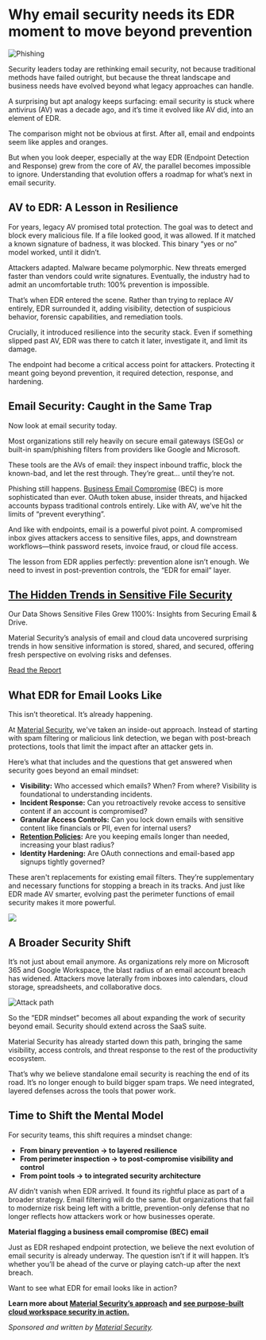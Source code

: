 # Why email security needs its EDR moment to move beyond prevention

![Phishing](https://www.bleepstatic.com/content/hl-images/2024/03/25/phishing.jpg)

Security leaders today are rethinking email security, not because traditional methods have failed outright, but because the threat landscape and business needs have evolved beyond what legacy approaches can handle.

A surprising but apt analogy keeps surfacing: email security is stuck where antivirus (AV) was a decade ago, and it’s time it evolved like AV did, into an element of EDR.

The comparison might not be obvious at first. After all, email and endpoints seem like apples and oranges.

But when you look deeper, especially at the way EDR (Endpoint Detection and Response) grew from the core of AV, the parallel becomes impossible to ignore. Understanding that evolution offers a roadmap for what’s next in email security.

## AV to EDR: A Lesson in Resilience

For years, legacy AV promised total protection. The goal was to detect and block every malicious file. If a file looked good, it was allowed. If it matched a known signature of badness, it was blocked. This binary “yes or no” model worked, until it didn’t.

Attackers adapted. Malware became polymorphic. New threats emerged faster than vendors could write signatures. Eventually, the industry had to admit an uncomfortable truth: 100% prevention is impossible.

That’s when EDR entered the scene. Rather than trying to replace AV entirely, EDR surrounded it, adding visibility, detection of suspicious behavior, forensic capabilities, and remediation tools.

Crucially, it introduced resilience into the security stack. Even if something slipped past AV, EDR was there to catch it later, investigate it, and limit its damage.

The endpoint had become a critical access point for attackers. Protecting it meant going beyond prevention, it required detection, response, and hardening.

## Email Security: Caught in the Same Trap

Now look at email security today.

Most organizations still rely heavily on secure email gateways (SEGs) or built-in spam/phishing filters from providers like Google and Microsoft.

These tools are the AVs of email: they inspect inbound traffic, block the known-bad, and let the rest through. They’re great… until they’re not.

Phishing still happens. [Business Email Compromise](https://material.security/use-cases/stop-business-email-compromise-bec-and-vendor-email-compromise-vec?utm%5Fsource=third-party&utm%5Fmedium=website&utm%5Fcampaign=20250818-bleepingcomputer) (BEC) is more sophisticated than ever. OAuth token abuse, insider threats, and hijacked accounts bypass traditional controls entirely. Like with AV, we’ve hit the limits of “prevent everything”.

And like with endpoints, email is a powerful pivot point. A compromised inbox gives attackers access to sensitive files, apps, and downstream workflows—think password resets, invoice fraud, or cloud file access.

The lesson from EDR applies perfectly: prevention alone isn’t enough. We need to invest in post-prevention controls, the “EDR for email” layer.

## [The Hidden Trends in Sensitive File Security](https://material.security/resources/exploring-sensitive-data-trends-what-weve-learned-from-protecting-email-and-files?utm%5Fsource=third-party&utm%5Fmedium=website&utm%5Fcampaign=20250818-bleepingcomputer)

Our Data Shows Sensitive Files Grew 1100%: Insights from Securing Email & Drive.

Material Security’s analysis of email and cloud data uncovered surprising trends in how sensitive information is stored, shared, and secured, offering fresh perspective on evolving risks and defenses.

[Read the Report](https://material.security/resources/exploring-sensitive-data-trends-what-weve-learned-from-protecting-email-and-files?utm%5Fsource=third-party&utm%5Fmedium=website&utm%5Fcampaign=20250818-bleepingcomputer)

## What EDR for Email Looks Like

This isn’t theoretical. It’s already happening.

At [Material Security](https://material.security/?utm%5Fsource=third-party&utm%5Fmedium=website&utm%5Fcampaign=20250818-bleepingcomputer), we've taken an inside-out approach. Instead of starting with spam filtering or malicious link detection, we began with post-breach protections, tools that limit the impact after an attacker gets in.

Here’s what that includes and the questions that get answered when security goes beyond an email mindset:

* **Visibility:** Who accessed which emails? When? From where? Visibility is foundational to understanding incidents.
* **Incident Response:** Can you retroactively revoke access to sensitive content if an account is compromised?
* **Granular Access Controls:** Can you lock down emails with sensitive content like financials or PII, even for internal users?
* **[Retention Policies](https://material.security/workspace-resources/mastering-email-retention-policy-to-protect-sensitive-data?utm%5Fsource=third-party&utm%5Fmedium=website&utm%5Fcampaign=20250818-bleepingcomputer):** Are you keeping emails longer than needed, increasing your blast radius?
* **Identity Hardening:** Are OAuth connections and email-based app signups tightly governed?

These aren't replacements for existing email filters. They’re supplementary and necessary functions for stopping a breach in its tracks. And just like EDR made AV smarter, evolving past the perimeter functions of email security makes it more powerful.

![](https://www.bleepstatic.com/images/news/security/m/material/email-edr-moment/detection.gif)

## A Broader Security Shift

It’s not just about email anymore. As organizations rely more on Microsoft 365 and Google Workspace, the blast radius of an email account breach has widened. Attackers move laterally from inboxes into calendars, cloud storage, spreadsheets, and collaborative docs.

![Attack path](https://www.bleepstatic.com/images/news/security/m/material/email-edr-moment/attack-path.png)

So the “EDR mindset” becomes all about expanding the work of security beyond email. Security should extend across the SaaS suite.

Material Security has already started down this path, bringing the same visibility, access controls, and threat response to the rest of the productivity ecosystem.

That’s why we believe standalone email security is reaching the end of its road. It’s no longer enough to build bigger spam traps. We need integrated, layered defenses across the tools that power work.

## Time to Shift the Mental Model

For security teams, this shift requires a mindset change:

* **From binary prevention → to layered resilience**
* **From perimeter inspection → to post-compromise visibility and control**
* **From point tools → to integrated security architecture**

AV didn’t vanish when EDR arrived. It found its rightful place as part of a broader strategy. Email filtering will do the same. But organizations that fail to modernize risk being left with a brittle, prevention-only defense that no longer reflects how attackers work or how businesses operate.

**Material flagging a business email compromise (BEC) email**

Just as EDR reshaped endpoint protection, we believe the next evolution of email security is already underway. The question isn’t if it will happen. It’s whether you’ll be ahead of the curve or playing catch-up after the next breach.

Want to see what EDR for email looks like in action?

**Learn more about [Material Security’s approach](https://material.security/resources/beyond-the-inbox-unifying-cloud-workspace-security?utm%5Fsource=third-party&utm%5Fmedium=website&utm%5Fcampaign=20250818-bleepingcomputer) and [see purpose-built cloud workspace security in action.](https://material.security/request-demo?utm%5Fsource=third-party&utm%5Fmedium=website&utm%5Fcampaign=20250818-bleepingcomputer)**

_Sponsored and written by [Material Security](https://material.security/request-demo?utm%5Fsource=third-party&utm%5Fmedium=website&utm%5Fcampaign=20250818-bleepingcomputer)._